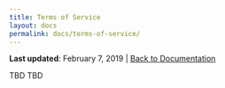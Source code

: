 ```yaml
---
title: Terms of Service
layout: docs
permalink: docs/terms-of-service/
---
```


**Last updated**: February 7, 2019 \| [Back to Documentation]({{site.baseurl}}/docs/)

TBD TBD
